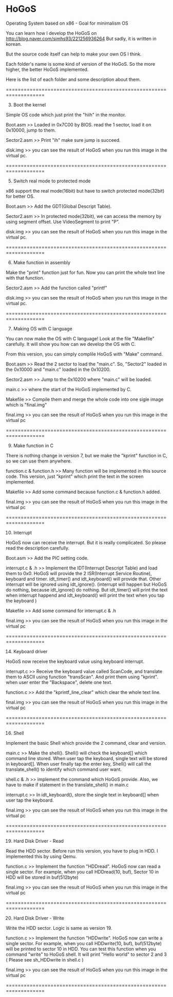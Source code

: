 # HoGoS
Operating System based on x86 - Goal for minimalism OS

You can learn how I develop the HoGoS on http://blog.naver.com/simhs93/221256936264 But sadly, it is written in korean.

But the source code itself can help to make your own OS I think.

Each folder's name is some kind of version of the HoGoS. So the more higher, the better HoGoS implemented.

Here is the list of each folder and some description about them.

===================================================================

3. Boot the kernel

Simple OS code which just print the "hiih" in the monitor. 

Boot.asm >> Loaded in 0x7C00 by BIOS. read the 1 sector, load it on 0x10000, jump to them.

Sector2.asm >> Print "ih" make sure jump is succeed.


disk.img >> you can see the result of HoGoS when you run this image in the virtual pc.

===================================================================

5. Switch real mode to protected mode

x86 support the real mode(16bit) but have to switch protected mode(32bit) for better OS.

Boot.asm >> Add the GDT(Global Descript Table).

Sector2.asm >> In protected mode(32bit), we can access the memory by using segment offset. Use VideoSegment to print "P".


disk.img >> you can see the result of HoGoS when you run this image in the virtual pc.

===================================================================

6. Make function in assembly

Make the "print" function just for fun. Now you can print the whole text line with that function.

Sector2.asm >> Add the function called "printf"

disk.img >> you can see the result of HoGoS when you run this image in the virtual pc.

===================================================================

7. Making OS with C language

You can now make the OS with C language! Look at the file "Makefile" carefully. It will show you how can we develop the OS with C.

From this version, you can simply complile HoGoS with "Make" command.

Boot.asm >> Read the 2 sector to load the "main.c". So, "Sector2" loaded in the 0x10000 and "main.c" loaded in the 0x10200.

Sector2.asm >> Jump to the 0x10200 where "main.c" will be loaded.

main.c >> where the start of the HoGoS implemented by C.

Makefile >> Compile them and merge the whole code into one sigle image which is "final.img"

final.img >> you can see the result of HoGoS when you run this image in the virtual pc

===================================================================

9. Make function in C

There is nothing change in version 7, but we make the "kprint" function in C, so we can use them anywhere.

function.c & function.h >> Many function will be implemented in this source code. This version, just "kprint" which print the text in the screen implemented.

Makefile >> Add some command because function.c & function.h added.

final.img >> you can see the result of HoGoS when you run this image in the virtual pc

===================================================================

10. Interrupt 

HoGoS now can receive the interrupt. But it is really complicated. So please read the description carefully.

Boot.asm >> Add the PIC setting code.

interrupt.c & .h >> Implement the IDT(Interrupt Descript Table) and load them to 0x0. HoGoS will provide the 2 ISR(Interrupt Service Routine), keyboard and timer. idt_timer() and idt_keyboard() will provide that. Other interrupt will be ignored using idt_ignore().
(interrupt will happen but HoGoS do nothing, because idt_ignore() do nothing. But idt_timer() will print the text when interrupt happend and idt_keyboard() will print the text when you tap the keyboard )

Makefile >> Add some command for interrupt.c & .h

final.img >> you can see the result of HoGoS when you run this image in the virtual pc

===================================================================

14. Keyboard driver

HoGoS now receive the keyboard value using keyboard interrupt.

interrupt.c >> Receive the keyboard value called ScanCode, and translate them to ASCII using function "transScan". And print them using "kprint". when user enter the "Backspace", delete one text. 

function.c >> Add the "kprintf_line_clear" which clear the whole text line.

final.img >> you can see the result of HoGoS when you run this image in the virtual pc

===================================================================

16. Shell

Implement the basic Shell which provide the 2 command, clear and version.

main.c >> Make the shell(). Shell() will check the keyboard[] which command line stored. When user tap the keyboard, single text will be stored in keyboard[]. When user finally tap the enter key, Shell() will call the translate_shell() to identify which command user want.

shell.c & .h >> implement the command which HoGoS provide. Also, we have to make if statement in the translate_shell() in main.c

interrupt.c >> In idt_keyboard(), store the single text in keyboard[] when user tap the keyboard.

final.img >> you can see the result of HoGoS when you run this image in the virtual pc

===================================================================

19. Hard Disk Driver - Read

Read the HDD sector. Before run this version, you have to plug in HDD. I implemented this by using Qemu.

function.c >> Implement the function "HDDread". HoGoS now can read a single sector. For example, when you call HDDread(10, buf), Sector 10 in HDD will be stored in buf(512byte)

final.img >> you can see the result of HoGoS when you run this image in the virtual pc

===================================================================

20. Hard Disk Driver - Write

Write the HDD sector. Logic is same as version 19.

function.c >> Implement the function "HDDwrite". HoGoS now can write a single sector. For example, when you call HDDwrite(10, buf), buf(512byte) will be printed to sector 10 in HDD. You can test this function when you command "write" to HoGoS shell. It will print "Hello world" to sector 2 and 3 ( Please see sh_HDDwrite in shell.c )

final.img >> you can see the result of HoGoS when you run this image in the virtual pc

===================================================================

